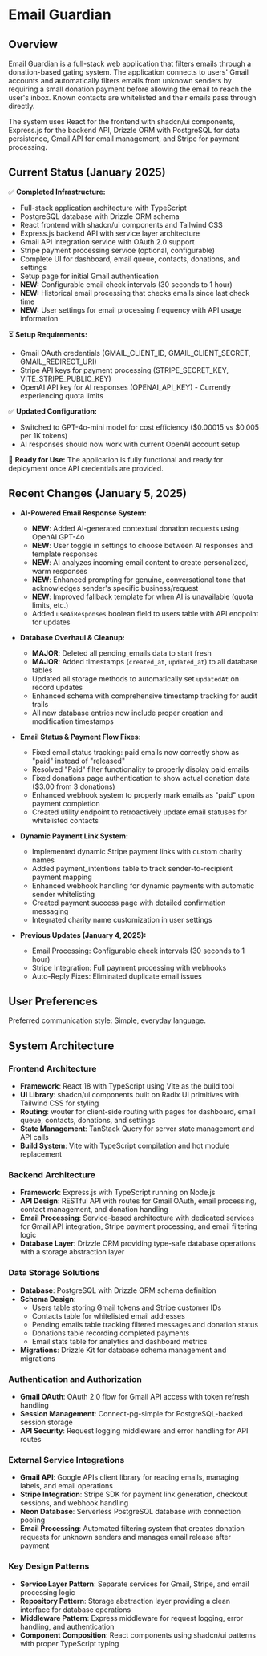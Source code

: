 # Email Guardian

## Overview

Email Guardian is a full-stack web application that filters emails through a donation-based gating system. The application connects to users' Gmail accounts and automatically filters emails from unknown senders by requiring a small donation payment before allowing the email to reach the user's inbox. Known contacts are whitelisted and their emails pass through directly.

The system uses React for the frontend with shadcn/ui components, Express.js for the backend API, Drizzle ORM with PostgreSQL for data persistence, Gmail API for email management, and Stripe for payment processing.

## Current Status (January 2025)

✅ **Completed Infrastructure:**
- Full-stack application architecture with TypeScript
- PostgreSQL database with Drizzle ORM schema
- React frontend with shadcn/ui components and Tailwind CSS
- Express.js backend API with service layer architecture
- Gmail API integration service with OAuth 2.0 support
- Stripe payment processing service (optional, configurable)
- Complete UI for dashboard, email queue, contacts, donations, and settings
- Setup page for initial Gmail authentication
- **NEW:** Configurable email check intervals (30 seconds to 1 hour)
- **NEW:** Historical email processing that checks emails since last check time
- **NEW:** User settings for email processing frequency with API usage information

⏳ **Setup Requirements:**
- Gmail OAuth credentials (GMAIL_CLIENT_ID, GMAIL_CLIENT_SECRET, GMAIL_REDIRECT_URI)
- Stripe API keys for payment processing (STRIPE_SECRET_KEY, VITE_STRIPE_PUBLIC_KEY)
- OpenAI API key for AI responses (OPENAI_API_KEY) - Currently experiencing quota limits

✅ **Updated Configuration:**
- Switched to GPT-4o-mini model for cost efficiency ($0.00015 vs $0.005 per 1K tokens)
- AI responses should now work with current OpenAI account setup

🎯 **Ready for Use:** 
The application is fully functional and ready for deployment once API credentials are provided.

## Recent Changes (January 5, 2025)
- **AI-Powered Email Response System:**
  - **NEW**: Added AI-generated contextual donation requests using OpenAI GPT-4o
  - **NEW**: User toggle in settings to choose between AI responses and template responses
  - **NEW**: AI analyzes incoming email content to create personalized, warm responses
  - **NEW**: Enhanced prompting for genuine, conversational tone that acknowledges sender's specific business/request
  - **NEW**: Improved fallback template for when AI is unavailable (quota limits, etc.)
  - Added `useAiResponses` boolean field to users table with API endpoint for updates

- **Database Overhaul & Cleanup:**
  - **MAJOR**: Deleted all pending_emails data to start fresh
  - **MAJOR**: Added timestamps (`created_at`, `updated_at`) to all database tables
  - Updated all storage methods to automatically set `updatedAt` on record updates
  - Enhanced schema with comprehensive timestamp tracking for audit trails
  - All new database entries now include proper creation and modification timestamps

- **Email Status & Payment Flow Fixes:**
  - Fixed email status tracking: paid emails now correctly show as "paid" instead of "released" 
  - Resolved "Paid" filter functionality to properly display paid emails
  - Fixed donations page authentication to show actual donation data ($3.00 from 3 donations)
  - Enhanced webhook system to properly mark emails as "paid" upon payment completion
  - Created utility endpoint to retroactively update email statuses for whitelisted contacts

- **Dynamic Payment Link System:**
  - Implemented dynamic Stripe payment links with custom charity names
  - Added payment_intentions table to track sender-to-recipient payment mapping
  - Enhanced webhook handling for dynamic payments with automatic sender whitelisting
  - Created payment success page with detailed confirmation messaging
  - Integrated charity name customization in user settings

- **Previous Updates (January 4, 2025):**
  - Email Processing: Configurable check intervals (30 seconds to 1 hour)
  - Stripe Integration: Full payment processing with webhooks
  - Auto-Reply Fixes: Eliminated duplicate email issues

## User Preferences

Preferred communication style: Simple, everyday language.

## System Architecture

### Frontend Architecture
- **Framework**: React 18 with TypeScript using Vite as the build tool
- **UI Library**: shadcn/ui components built on Radix UI primitives with Tailwind CSS for styling
- **Routing**: wouter for client-side routing with pages for dashboard, email queue, contacts, donations, and settings
- **State Management**: TanStack Query for server state management and API calls
- **Build System**: Vite with TypeScript compilation and hot module replacement

### Backend Architecture
- **Framework**: Express.js with TypeScript running on Node.js
- **API Design**: RESTful API with routes for Gmail OAuth, email processing, contact management, and donation handling
- **Email Processing**: Service-based architecture with dedicated services for Gmail API integration, Stripe payment processing, and email filtering logic
- **Database Layer**: Drizzle ORM providing type-safe database operations with a storage abstraction layer

### Data Storage Solutions
- **Database**: PostgreSQL with Drizzle ORM schema definition
- **Schema Design**: 
  - Users table storing Gmail tokens and Stripe customer IDs
  - Contacts table for whitelisted email addresses
  - Pending emails table tracking filtered messages and donation status
  - Donations table recording completed payments
  - Email stats table for analytics and dashboard metrics
- **Migrations**: Drizzle Kit for database schema management and migrations

### Authentication and Authorization
- **Gmail OAuth**: OAuth 2.0 flow for Gmail API access with token refresh handling
- **Session Management**: Connect-pg-simple for PostgreSQL-backed session storage
- **API Security**: Request logging middleware and error handling for API routes

### External Service Integrations
- **Gmail API**: Google APIs client library for reading emails, managing labels, and email operations
- **Stripe Integration**: Stripe SDK for payment link generation, checkout sessions, and webhook handling
- **Neon Database**: Serverless PostgreSQL database with connection pooling
- **Email Processing**: Automated filtering system that creates donation requests for unknown senders and manages email release after payment

### Key Design Patterns
- **Service Layer Pattern**: Separate services for Gmail, Stripe, and email processing logic
- **Repository Pattern**: Storage abstraction layer providing a clean interface for database operations
- **Middleware Pattern**: Express middleware for request logging, error handling, and authentication
- **Component Composition**: React components using shadcn/ui patterns with proper TypeScript typing